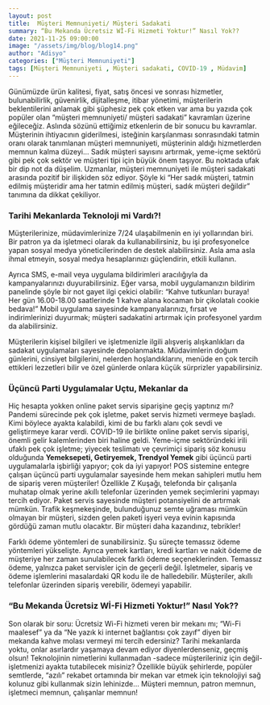 ```yaml
---
layout: post
title:  Müşteri Memnuniyeti/ Müşteri Sadakati   
summary: “Bu Mekanda Ücretsiz Wİ-Fi Hizmeti Yoktur!” Nasıl Yok??
date: 2021-11-25 09:00:00
image: "/assets/img/blog/blog14.png"
author: "Adisyo"
categories: ["Müşteri Memnuniyeti"]
tags: [Müşteri Memnuniyeti , Müşteri sadakati, COVID-19 , Müdavim]
---
```

Günümüzde ürün kalitesi, fiyat, satış öncesi ve sonrası hizmetler, bulunabilirlik, güvenirlik, dijitalleşme, itibar yönetimi, müşterilerin beklentilerini anlamak gibi şüphesiz pek çok etken var ama bu yazıda çok popüler olan “müşteri memnuniyeti/ müşteri sadakati” kavramları üzerine eğileceğiz. Aslında sözünü ettiğimiz etkenlerin de bir sonucu bu kavramlar. Müşterinin ihtiyacının giderilmesi, isteğinin karşılanması sonrasındaki tatmin oranı olarak tanımlanan müşteri memnuniyeti, müşterinin aldığı hizmetlerden memnun kalma düzeyi... Sadık müşteri sayısını artırmak, yeme-içme sektörü gibi pek çok sektör ve müşteri tipi için büyük önem taşıyor. Bu noktada ufak bir dip not da düşelim. Uzmanlar, müşteri memnuniyeti ile müşteri sadakati arasında pozitif bir ilişkiden söz ediyor. Şöyle ki “Her sadık müşteri, tatmin edilmiş müşteridir ama her tatmin edilmiş müşteri, sadık müşteri değildir” tanımına da dikkat çekiliyor. 



### Tarihi Mekanlarda Teknoloji mi Vardı?! 

Müşterilerinize, müdavimlerinize 7/24 ulaşabilmenin en iyi yollarından biri. Bir patron ya da işletmeci olarak da kullanabilirsiniz, bu işi profesyonelce yapan sosyal medya yöneticilerinden de destek alabilirsiniz. Asla ama asla ihmal etmeyin, sosyal medya hesaplarınızı güçlendirin, etkili kullanın. 

Ayrıca SMS, e-mail veya uygulama bildirimleri aracılığıyla da kampanyalarınızı duyurabilirsiniz. Eğer varsa, mobil uygulamanızın bildirim panelinde şöyle bir not gayet ilgi çekici olabilir: “Kahve tutkunları buraya! Her gün 16.00-18.00 saatlerinde 1 kahve alana kocaman bir çikolatalı cookie bedava!” Mobil uygulama sayesinde kampanyalarınızı, fırsat ve indirimlerinizi duyurmak; müşteri sadakatini artırmak için profesyonel yardım da alabilirsiniz. 

Müşterilerin kişisel bilgileri ve işletmenizle ilgili alışveriş alışkanlıkları da sadakat uygulamaları sayesinde depolanmakta. Müdavimlerin doğum günlerini, cinsiyet bilgilerini, nelerden hoşlandıklarını, menüde en çok tercih ettikleri lezzetleri bilir ve özel günlerde onlara küçük sürprizler yapabilirsiniz. 

### Üçüncü Parti Uygulamalar Uçtu, Mekanlar da

Hiç hesapta yokken online paket servis siparişine geçiş yaptınız mı? Pandemi sürecinde pek çok işletme, paket servis hizmeti vermeye başladı. Kimi böylece ayakta kalabildi, kimi de bu farklı alanı çok sevdi ve geliştirmeye karar verdi. COVID-19 ile birlikte online paket servis siparişi, önemli gelir kalemlerinden biri haline geldi. Yeme-içme sektöründeki irili ufaklı pek çok işletme; yiyecek teslimatı ve çevrimiçi sipariş söz konusu olduğunda <b>Yemeksepeti, Getiryemek, Trendyol Yemek</b> gibi üçüncü parti uygulamalarla işbirliği yapıyor; çok da iyi yapıyor! POS sistemine entegre çalışan üçüncü parti uygulamalar sayesinde hem mekan sahipleri mutlu hem de sipariş veren müşteriler! Özellikle Z Kuşağı, telefonda bir çalışanla muhatap olmak yerine akıllı telefonlar üzerinden yemek seçimlerini yapmayı tercih ediyor. Paket servis sayesinde müşteri potansiyelini de artırmak mümkün. Trafik keşmekeşinde, bulunduğunuz semte uğraması mümkün olmayan bir müşteri, sizden gelen paketi işyeri veya evinin kapısında gördüğü zaman mutlu olacaktır. Bir müşteri daha kazandınız, tebrikler! 

Farklı ödeme yöntemleri de sunabilirsiniz. Şu süreçte temassız ödeme yöntemleri yükselişte. Ayrıca yemek kartları, kredi kartları ve nakit ödeme de müşteriye her zaman sunulabilecek farklı ödeme seçeneklerinden. Temassız ödeme, yalnızca paket servisler için de geçerli değil. İşletmeler, sipariş ve ödeme işlemlerini masalardaki QR kodu ile de halledebilir. Müşteriler, akıllı telefonlar üzerinden sipariş verebilir, ödemeyi yapabilir. 


### “Bu Mekanda Ücretsiz Wİ-Fi Hizmeti Yoktur!” Nasıl Yok??

Son olarak bir soru: Ücretsiz Wi-Fi hizmeti veren bir mekanı mı; “Wi-Fi maalesef” ya da “Ne yazık ki internet bağlantısı çok zayıf” diyen bir mekanda kahve molası vermeyi mi tercih edersiniz? Tarihi mekanlarda yoktu, onlar asırlardır yaşamaya devam ediyor diyenlerdenseniz, geçmiş olsun! Teknolojinin nimetlerini kullanmadan -sadece müşterileriniz için değil- işletmenizi ayakta tutabilecek misiniz? Özellikle büyük şehirlerde, popüler semtlerde, “azılı” rekabet ortamında bir mekan var etmek için teknolojiyi sağ kolunuz gibi kullanmak sizin lehinizde… Müşteri memnun, patron memnun, işletmeci memnun, çalışanlar memnun! 



